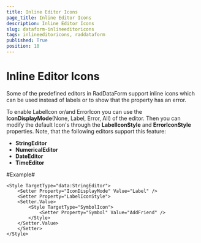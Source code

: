 ```yaml
---
title: Inline Editor Icons
page_title: Inline Editor Icons
description: Inline Editor Icons
slug: dataform-inlineeditoricons
tags: inlineeditoricons, raddataform
published: True
position: 10
---
```


# Inline Editor Icons

Some of the predefined editors in RadDataForm support inline icons which can be used instead of labels or to show that the property has an error.

To enable LabelIcon or/and ErrorIcon you can use the  **IconDisplayMode**(None, Label, Error, All) of the editor.  Then you can modify the default Icon's through the **LabelIconStyle** and **ErrorIconStyle** properties.
Note, that the following editors support this feature:

- **StringEditor**
- **NumericalEditor**
- **DateEditor**
- **TimeEditor**


#Example# 

	<Style TargetType="data:StringEditor">
		<Setter Property="IconDisplayMode" Value="Label" />
		<Setter Property="LabelIconStyle">
		<Setter.Value>
			<Style TargetType="SymbolIcon">
				<Setter Property="Symbol" Value="AddFriend" />
			</Style>
		</Setter.Value>
		</Setter>
	</Style>




